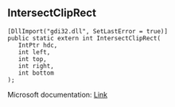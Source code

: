 ## IntersectClipRect

```
[DllImport("gdi32.dll", SetLastError = true)]
public static extern int IntersectClipRect(
   IntPtr hdc,
   int left,
   int top,
   int right,
   int bottom
);
```

Microsoft documentation: [Link](https://docs.microsoft.com/en-us/windows/win32/api/wingdi/nf-wingdi-intersectcliprect)
